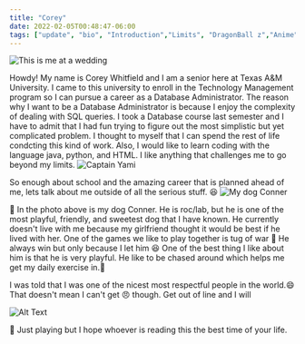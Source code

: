 ```yaml
---
title: "Corey"
date: 2022-02-05T00:48:47-06:00
tags: ["update", "bio", "Introduction","Limits", "DragonBall z","Anime"]
---
```





![This is me at a wedding](/project2/images/you.jpg)





Howdy!
My name is Corey Whitfield and I am a senior here at Texas A&M University. I came to this university to enroll in the Technology Management program so I can pursue a career as a Database Administrator. The reason why I want to be a Database Administrator is because I enjoy the complexity of dealing with SQL queries. I took a Database course last semester and I have to admit that I had fun trying to figure out the most simplistic but yet complicated problem. I thought to myself that I can spend the rest of life condcting this kind of work. Also, I would like to learn coding with the language java, python, and HTML. I like anything that challenges me to go beyond my limits.
![Captain Yami](/project2/images/pass.jpg)


So enough about school and the amazing career that is planned ahead of me, lets talk about me outside of all the serious stuff. :laughing:
![My dog Conner](/project2/images/conner.jpg)

:dog: In the photo above is my dog Conner. He is roc/lab, but he is one of the most playful, friendly, and sweetest dog that I have known. He currently doesn't live with me because my girlfriend thought it would be best if he lived with her. One of the games we like to play together is tug of war :muscle: He always win but only because I let him :laughing: One of the best thing I like about him is that he is very playful. He like to be chased around which helps me get my daily exercise in.:running:








I was told that I was one of the nicest most respectful people in the world.:smile: That doesn't mean I can't get :angry: though. Get out of line and I will


![Alt Text](https://giffiles.alphacoders.com/242/2425.gif)


🤡 Just playing but I hope whoever is reading this the best time of your life.


